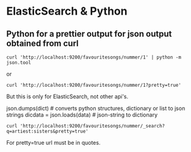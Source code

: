 # ElasticSearch & Python

## Python for a prettier output for json output obtained from curl

    curl 'http://localhost:9200/favouritesongs/nummer/1' | python -m json.tool

or 


    curl 'http://localhost:9200/favouritesongs/nummer/1?pretty=true'

But this is only for ElasticSearch, not other api's.



json.dumps(dict) # converts python structures, dictionary or list to json strings
dicdata = json.loads(data) # json-string to dictionary


    curl 'http://localhost:9200/favouritesongs/nummer/_search?q=artiest:sisters&pretty=true'

For pretty=true url must be in quotes.